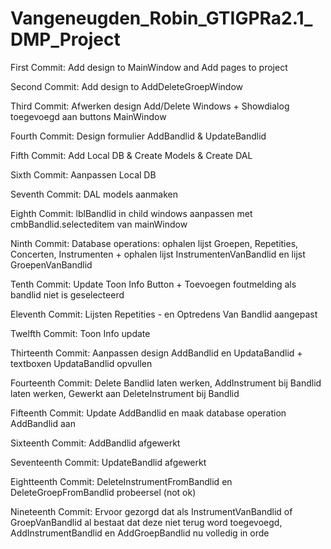 <h1>Vangeneugden_Robin_GTIGPRa2.1_DMP_Project</h1>

<p>First Commit: Add design to MainWindow and Add pages to project</p>
<p>Second Commit: Add design to AddDeleteGroepWindow</p>
<p>Third Commit: Afwerken design Add/Delete Windows + Showdialog toegevoegd aan buttons MainWindow</p>
<p>Fourth Commit: Design formulier AddBandlid & UpdateBandlid</p>
<p>Fifth Commit: Add Local DB & Create Models & Create DAL</p>
<p>Sixth Commit: Aanpassen Local DB</p>
<p>Seventh Commit: DAL models aanmaken</p>
<p>Eighth Commit: lblBandlid in child windows aanpassen met cmbBandlid.selecteditem van mainWindow</p>
<p>Ninth Commit: Database operations: ophalen lijst Groepen, Repetities, Concerten, Instrumenten + ophalen lijst InstrumentenVanBandlid en lijst GroepenVanBandlid</p>
<p>Tenth Commit: Update Toon Info Button + Toevoegen foutmelding als bandlid niet is geselecteerd</p>
<p>Eleventh Commit: Lijsten Repetities - en Optredens Van Bandlid aangepast</p>
<p>Twelfth Commit: Toon Info update</p>
<p>Thirteenth Commit: Aanpassen design AddBandlid en UpdataBandlid + textboxen UpdataBandlid opvullen</p>
<p>Fourteenth Commit: Delete Bandlid laten werken, AddInstrument bij Bandlid laten werken, Gewerkt aan DeleteInstrument bij Bandlid</p>
<p>Fifteenth Commit: Update AddBandlid en maak database operation AddBandlid aan</p>
<p>Sixteenth Commit: AddBandlid afgewerkt</p>
<p>Seventeenth Commit: UpdateBandlid afgewerkt</p>
<p>Eightteenth Commit: DeleteInstrumentFromBandlid en DeleteGroepFromBandlid probeersel (not ok)</p>
<p>Nineteenth Commit: Ervoor gezorgd dat als InstrumentVanBandlid of GroepVanBandlid al bestaat dat deze niet terug word toegevoegd, AddInstrumentBandlid en AddGroepBandlid nu volledig in orde</p>